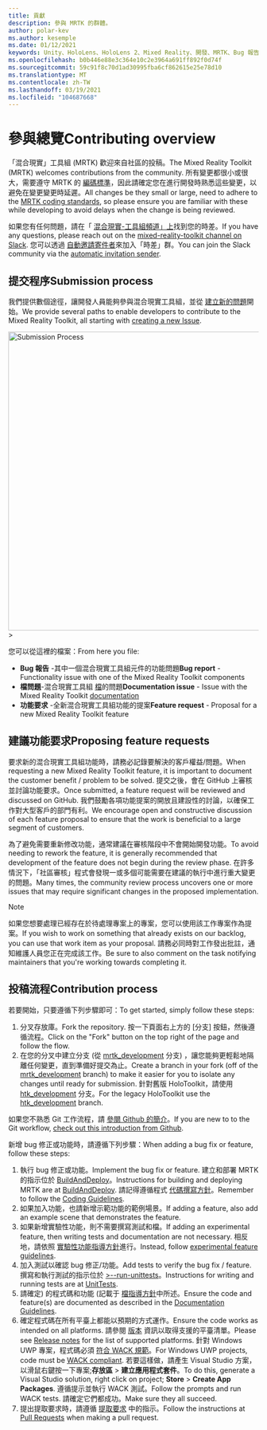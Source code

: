 ```yaml
---
title: 貢獻
description: 參與 MRTK 的群體。
author: polar-kev
ms.author: kesemple
ms.date: 01/12/2021
keywords: Unity、HoloLens、HoloLens 2、Mixed Reality、開發、MRTK、Bug 報告、
ms.openlocfilehash: b0b446e88e3c364e10c2e3964a691ff892f0d74f
ms.sourcegitcommit: 59c91f8c70d1ad30995fba6cf862615e25e78d10
ms.translationtype: MT
ms.contentlocale: zh-TW
ms.lasthandoff: 03/19/2021
ms.locfileid: "104687668"
---
```

# <a name="contributing-overview"></a><span data-ttu-id="8aa58-104">參與總覽</span><span class="sxs-lookup"><span data-stu-id="8aa58-104">Contributing overview</span></span>

<span data-ttu-id="8aa58-105">「混合現實」工具組 (MRTK) 歡迎來自社區的投稿。</span><span class="sxs-lookup"><span data-stu-id="8aa58-105">The Mixed Reality Toolkit (MRTK) welcomes contributions from the community.</span></span> <span data-ttu-id="8aa58-106">所有變更都很小或很大，需要遵守 MRTK 的 [編碼標準](CodingGuidelines.md)，因此請確定您在進行開發時熟悉這些變更，以避免在變更變更時延遲。</span><span class="sxs-lookup"><span data-stu-id="8aa58-106">All changes be they small or large, need to adhere to the [MRTK coding standards](CodingGuidelines.md), so please ensure you are familiar with these while developing to avoid delays when the change is being reviewed.</span></span>

<span data-ttu-id="8aa58-107">如果您有任何問題，請在「 [混合現實-工具組頻道」上](https://holodevelopers.slack.com/messages/C2H4HT858)找到您的時差。</span><span class="sxs-lookup"><span data-stu-id="8aa58-107">If you have any questions, please reach out on the [mixed-reality-toolkit channel on Slack](https://holodevelopers.slack.com/messages/C2H4HT858).</span></span>
<span data-ttu-id="8aa58-108">您可以透過 [自動邀請寄件者](https://holodevelopersslack.azurewebsites.net/)來加入「時差」群。</span><span class="sxs-lookup"><span data-stu-id="8aa58-108">You can join the Slack community via the [automatic invitation sender](https://holodevelopersslack.azurewebsites.net/).</span></span>

## <a name="submission-process"></a><span data-ttu-id="8aa58-109">提交程序</span><span class="sxs-lookup"><span data-stu-id="8aa58-109">Submission process</span></span>

<span data-ttu-id="8aa58-110">我們提供數個途徑，讓開發人員能夠參與混合現實工具組，並從 [建立新的問題](https://github.com/Microsoft/MixedRealityToolkit-Unity/issues/new/choose)開始。</span><span class="sxs-lookup"><span data-stu-id="8aa58-110">We provide several paths to enable developers to contribute to the Mixed Reality Toolkit, all starting with [creating a new Issue](https://github.com/Microsoft/MixedRealityToolkit-Unity/issues/new/choose).</span></span>

<img src="../features/Images/Contributing/SelectIssueType.png" width="600" alt="Submission Process">>

<span data-ttu-id="8aa58-111">您可以從這裡的檔案：</span><span class="sxs-lookup"><span data-stu-id="8aa58-111">From here you file:</span></span>

- <span data-ttu-id="8aa58-112">**Bug 報告** -其中一個混合現實工具組元件的功能問題</span><span class="sxs-lookup"><span data-stu-id="8aa58-112">**Bug report** - Functionality issue with one of the Mixed Reality Toolkit components</span></span>
- <span data-ttu-id="8aa58-113">**檔問題**-混合現實工具組 [檔](https://microsoft.github.io/MixedRealityToolkit-Unity)的問題</span><span class="sxs-lookup"><span data-stu-id="8aa58-113">**Documentation issue** - Issue with the Mixed Reality Toolkit [documentation](https://microsoft.github.io/MixedRealityToolkit-Unity)</span></span>
- <span data-ttu-id="8aa58-114">**功能要求** -全新混合現實工具組功能的提案</span><span class="sxs-lookup"><span data-stu-id="8aa58-114">**Feature request** - Proposal for a new Mixed Reality Toolkit feature</span></span>

## <a name="proposing-feature-requests"></a><span data-ttu-id="8aa58-115">建議功能要求</span><span class="sxs-lookup"><span data-stu-id="8aa58-115">Proposing feature requests</span></span>

<span data-ttu-id="8aa58-116">要求新的混合現實工具組功能時，請務必記錄要解決的客戶權益/問題。</span><span class="sxs-lookup"><span data-stu-id="8aa58-116">When requesting a new Mixed Reality Toolkit feature, it is important to document the customer benefit / problem to be solved.</span></span> <span data-ttu-id="8aa58-117">提交之後，會在 GitHub 上審核並討論功能要求。</span><span class="sxs-lookup"><span data-stu-id="8aa58-117">Once submitted, a feature request will be reviewed and discussed on GitHub.</span></span> <span data-ttu-id="8aa58-118">我們鼓勵各項功能提案的開放且建設性的討論，以確保工作對大型客戶的部門有利。</span><span class="sxs-lookup"><span data-stu-id="8aa58-118">We encourage open and constructive discussion of each feature proposal to ensure that the work is beneficial to a large segment of customers.</span></span>

<span data-ttu-id="8aa58-119">為了避免需要重新修改功能，通常建議在審核階段中不會開始開發功能。</span><span class="sxs-lookup"><span data-stu-id="8aa58-119">To avoid needing to rework the feature, it is generally recommended that development of the feature does not begin during the review phase.</span></span> <span data-ttu-id="8aa58-120">在許多情況下，「社區審核」程式會發現一或多個可能需要在建議的執行中進行重大變更的問題。</span><span class="sxs-lookup"><span data-stu-id="8aa58-120">Many times, the community review process uncovers one or more issues that may require significant changes in the proposed implementation.</span></span>

> [!NOTE]
> <span data-ttu-id="8aa58-121">如果您想要處理已經存在於待處理專案上的專案，您可以使用該工作專案作為提案。</span><span class="sxs-lookup"><span data-stu-id="8aa58-121">If you wish to work on something that already exists on our backlog, you can use that work item as your proposal.</span></span> <span data-ttu-id="8aa58-122">請務必同時對工作發出批註，通知維護人員您正在完成該工作。</span><span class="sxs-lookup"><span data-stu-id="8aa58-122">Be sure to also comment on the task notifying maintainers that you're working towards completing it.</span></span>

## <a name="contribution-process"></a><span data-ttu-id="8aa58-123">投稿流程</span><span class="sxs-lookup"><span data-stu-id="8aa58-123">Contribution process</span></span>

<span data-ttu-id="8aa58-124">若要開始，只要遵循下列步驟即可：</span><span class="sxs-lookup"><span data-stu-id="8aa58-124">To get started, simply follow these steps:</span></span>

1. <span data-ttu-id="8aa58-125">分叉存放庫。</span><span class="sxs-lookup"><span data-stu-id="8aa58-125">Fork the repository.</span></span> <span data-ttu-id="8aa58-126">按一下頁面右上方的 [分支] 按鈕，然後遵循流程。</span><span class="sxs-lookup"><span data-stu-id="8aa58-126">Click on the "Fork" button on the top right of the page and follow the flow.</span></span>
1. <span data-ttu-id="8aa58-127">在您的分叉中建立分支 (從 [mrtk_development](https://github.com/microsoft/mixedrealitytoolkit-unity/tree/mrtk_development) 分支) ，讓您能夠更輕鬆地隔離任何變更，直到準備好提交為止。</span><span class="sxs-lookup"><span data-stu-id="8aa58-127">Create a branch in your fork (off of the [mrtk_development](https://github.com/microsoft/mixedrealitytoolkit-unity/tree/mrtk_development) branch) to make it easier for you to isolate any changes until ready for submission.</span></span> <span data-ttu-id="8aa58-128">針對舊版 HoloToolkit，請使用 [htk_development](https://github.com/Microsoft/MixedRealityToolkit-Unity/tree/htk_development) 分支。</span><span class="sxs-lookup"><span data-stu-id="8aa58-128">For the legacy HoloToolkit use the [htk_development](https://github.com/Microsoft/MixedRealityToolkit-Unity/tree/htk_development) branch.</span></span>

<span data-ttu-id="8aa58-129">如果您不熟悉 Git 工作流程，請 [參閱 Github 的簡介](https://guides.github.com/activities/hello-world/)。</span><span class="sxs-lookup"><span data-stu-id="8aa58-129">If you are new to to the Git workflow, [check out this introduction from Github](https://guides.github.com/activities/hello-world/).</span></span>

<span data-ttu-id="8aa58-130">新增 bug 修正或功能時，請遵循下列步驟：</span><span class="sxs-lookup"><span data-stu-id="8aa58-130">When adding a bug fix or feature, follow these steps:</span></span>

1. <span data-ttu-id="8aa58-131">執行 bug 修正或功能。</span><span class="sxs-lookup"><span data-stu-id="8aa58-131">Implement the bug fix or feature.</span></span> <span data-ttu-id="8aa58-132">建立和部署 MRTK 的指示位於 [BuildAndDeploy](../updates-deployment/BuildAndDeploy.md)。</span><span class="sxs-lookup"><span data-stu-id="8aa58-132">Instructions for building and deploying MRTK are at [BuildAndDeploy](../updates-deployment/BuildAndDeploy.md).</span></span> <span data-ttu-id="8aa58-133">請記得遵循程式 [代碼撰寫方針](CodingGuidelines.md)。</span><span class="sxs-lookup"><span data-stu-id="8aa58-133">Remember to follow the [Coding Guidelines](CodingGuidelines.md).</span></span>
1. <span data-ttu-id="8aa58-134">如果加入功能，也請新增示範功能的範例場景。</span><span class="sxs-lookup"><span data-stu-id="8aa58-134">If adding a feature, also add an example scene that demonstrates the feature.</span></span>
1. <span data-ttu-id="8aa58-135">如果新增實驗性功能，則不需要撰寫測試和檔。</span><span class="sxs-lookup"><span data-stu-id="8aa58-135">If adding an experimental feature, then writing tests and documentation are not necessary.</span></span> <span data-ttu-id="8aa58-136">相反地，請依照 [實驗性功能指導方針](ExperimentalFeatures.md)進行。</span><span class="sxs-lookup"><span data-stu-id="8aa58-136">Instead, follow [experimental feature guidelines](ExperimentalFeatures.md).</span></span>
1. <span data-ttu-id="8aa58-137">加入測試以確認 bug 修正/功能。</span><span class="sxs-lookup"><span data-stu-id="8aa58-137">Add tests to verify the bug fix / feature.</span></span> <span data-ttu-id="8aa58-138">撰寫和執行測試的指示位於 [>--run-unittests](UnitTests.md)。</span><span class="sxs-lookup"><span data-stu-id="8aa58-138">Instructions for writing and running tests are at [UnitTests](UnitTests.md).</span></span>
1. <span data-ttu-id="8aa58-139">請確定) 的程式碼和功能 (記載于 [檔指導方針](DocumentationGuide.md)中所述。</span><span class="sxs-lookup"><span data-stu-id="8aa58-139">Ensure the code and feature(s) are documented as described in the [Documentation Guidelines](DocumentationGuide.md).</span></span>
1. <span data-ttu-id="8aa58-140">確定程式碼在所有平臺上都能以預期的方式運作。</span><span class="sxs-lookup"><span data-stu-id="8aa58-140">Ensure the code works as intended on all platforms.</span></span> <span data-ttu-id="8aa58-141">請參閱 [版本](../packages-releases/ReleaseNotes.md) 資訊以取得支援的平臺清單。</span><span class="sxs-lookup"><span data-stu-id="8aa58-141">Please see [Release notes](../packages-releases/ReleaseNotes.md) for the list of supported platforms.</span></span> <span data-ttu-id="8aa58-142">針對 Windows UWP 專案，程式碼必須 [符合 WACK 規範](https://developer.microsoft.com/windows/develop/app-certification-kit)。</span><span class="sxs-lookup"><span data-stu-id="8aa58-142">For Windows UWP projects, code must be [WACK compliant](https://developer.microsoft.com/windows/develop/app-certification-kit).</span></span> <span data-ttu-id="8aa58-143">若要這樣做，請產生 Visual Studio 方案，以滑鼠右鍵按一下專案;**存放區**  > **建立應用程式套件**。</span><span class="sxs-lookup"><span data-stu-id="8aa58-143">To do this, generate a Visual Studio solution, right click on project; **Store** > **Create App Packages**.</span></span> <span data-ttu-id="8aa58-144">遵循提示並執行 WACK 測試。</span><span class="sxs-lookup"><span data-stu-id="8aa58-144">Follow the prompts and run WACK tests.</span></span> <span data-ttu-id="8aa58-145">請確定它們都成功。</span><span class="sxs-lookup"><span data-stu-id="8aa58-145">Make sure they all succeed.</span></span>
1. <span data-ttu-id="8aa58-146">提出提取要求時，請遵循 [提取要求](PullRequests.md) 中的指示。</span><span class="sxs-lookup"><span data-stu-id="8aa58-146">Follow the instructions at [Pull Requests](PullRequests.md) when making a pull request.</span></span>
